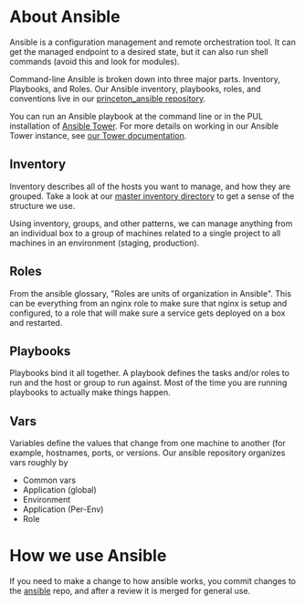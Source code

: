 # About Ansible

Ansible is a configuration management and remote orchestration tool. It can get the managed endpoint to a desired state, but it can also run shell commands (avoid this and look for modules).

Command-line Ansible is broken down into three major parts. Inventory, Playbooks, and Roles. Our Ansible inventory, playbooks, roles, and conventions live in our [princeton_ansible repository](https://github.com/pulibrary/princeton_ansible).

You can run an Ansible playbook at the command line or in the PUL installation of [Ansible Tower](https://ansible-tower.princeton.edu). For more details on working in our Ansible Tower instance, see [our Tower documentation](./tower.md).

## Inventory

Inventory describes all of the hosts you want to manage, and how they are grouped. Take a look at our [master inventory directory](https://github.com/pulibrary/princeton_ansible/blob/master/inventory) to get a sense of the structure we use.

Using inventory, groups, and other patterns, we can manage anything from an individual box to a group of machines related to a single project to all machines in an environment (staging, production).

## Roles

From the ansible glossary, "Roles are units of organization in Ansible". This can be everything from an nginx role to make sure that nginx is setup and configured, to a role that will make sure a service gets deployed on a box and restarted.

## Playbooks

Playbooks bind it all together. A playbook defines the tasks and/or roles to run and the host or group to run against. Most of the time you are running playbooks to actually make things happen.

## Vars

Variables define the values that change from one machine to another (for example, hostnames, ports, or versions. Our ansible repository organizes vars roughly by

- Common vars
- Application (global)
- Environment
- Application (Per-Env)
- Role

# How we use Ansible
If you need to make a change to how ansible works, you commit changes to the [ansible](https://github.com/pulibrary/princeton_ansible) repo, and after a review it is merged for general use.
